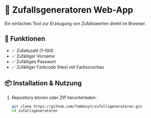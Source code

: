 # 🎲 Zufallsgeneratoren Web-App

Ein einfaches Tool zur Erzeugung von Zufallswerten direkt im Browser.

## 🔧 Funktionen

- ✅ Zufallszahl (1–100)
- ✅ Zufälliger Vorname
- ✅ Zufälliges Passwort
- ✅ Zufälliger Farbcode (Hex) mit Farbvorschau

## 📦 Installation & Nutzung

1. Repository klonen oder ZIP herunterladen:

   ```bash
   git clone https://github.com/fambosyt/zufallsgeneratoren.git
   cd zufallsgeneratoren
